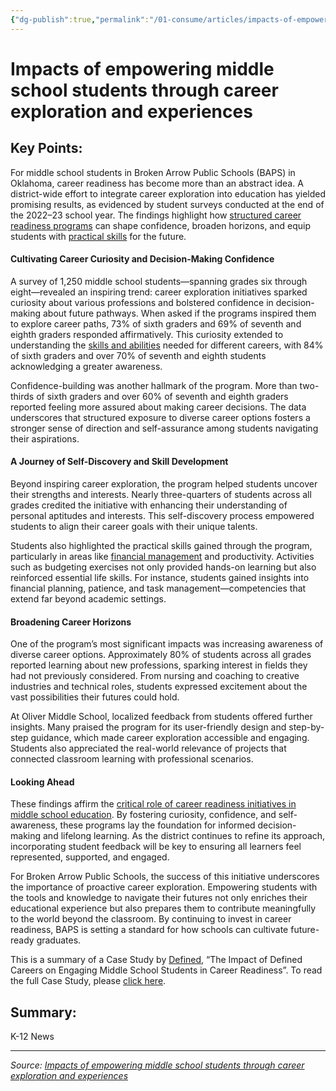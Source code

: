 ```yaml
---
{"dg-publish":true,"permalink":"/01-consume/articles/impacts-of-empowering-middle-school-students-through-career-exploration-and-experiences/","title":"Impacts of empowering middle school students through career exploration and experiences"}
---
```



# Impacts of empowering middle school students through career exploration and experiences

## Key Points:
For middle school students in Broken Arrow Public Schools (BAPS) in Oklahoma, career readiness has become more than an abstract idea. A district-wide effort to integrate career exploration into education has yielded promising results, as evidenced by student surveys conducted at the end of the 2022–23 school year. The findings highlight how [structured career readiness programs](https://definedlearning.com/defined-careers) can shape confidence, broaden horizons, and equip students with [practical skills](https://blog.definedlearning.com/the-importance-of-incorporating-transversal-skills-into-teaching-and-learning) for the future.

#### **Cultivating Career Curiosity and Decision-Making Confidence**

A survey of 1,250 middle school students—spanning grades six through eight—revealed an inspiring trend: career exploration initiatives sparked curiosity about various professions and bolstered confidence in decision-making about future pathways. When asked if the programs inspired them to explore career paths, 73% of sixth graders and 69% of seventh and eighth graders responded affirmatively. This curiosity extended to understanding the [skills and abilities](https://blog.definedlearning.com/the-importance-of-incorporating-transversal-skills-into-teaching-and-learning) needed for different careers, with 84% of sixth graders and over 70% of seventh and eighth students acknowledging a greater awareness.

Confidence-building was another hallmark of the program. More than two-thirds of sixth graders and over 60% of seventh and eighth graders reported feeling more assured about making career decisions. The data underscores that structured exposure to diverse career options fosters a stronger sense of direction and self-assurance among students navigating their aspirations.

#### **A Journey of Self-Discovery and Skill Development**

Beyond inspiring career exploration, the program helped students uncover their strengths and interests. Nearly three-quarters of students across all grades credited the initiative with enhancing their understanding of personal aptitudes and interests. This self-discovery process empowered students to align their career goals with their unique talents.

Students also highlighted the practical skills gained through the program, particularly in areas like [financial management](https://blog.definedlearning.com/financial-literacy-is-literacy) and productivity. Activities such as budgeting exercises not only provided hands-on learning but also reinforced essential life skills. For instance, students gained insights into financial planning, patience, and task management—competencies that extend far beyond academic settings.

#### **Broadening Career Horizons**

One of the program’s most significant impacts was increasing awareness of diverse career options. Approximately 80% of students across all grades reported learning about new professions, sparking interest in fields they had not previously considered. From nursing and coaching to creative industries and technical roles, students expressed excitement about the vast possibilities their futures could hold.

At Oliver Middle School, localized feedback from students offered further insights. Many praised the program for its user-friendly design and step-by-step guidance, which made career exploration accessible and engaging. Students also appreciated the real-world relevance of projects that connected classroom learning with professional scenarios.

#### **Looking Ahead**

These findings affirm the [critical role of career readiness initiatives in middle school education](https://blog.definedlearning.com/the-benefits-of-college-and-career-readiness-for-middle-school-students). By fostering curiosity, confidence, and self-awareness, these programs lay the foundation for informed decision-making and lifelong learning. As the district continues to refine its approach, incorporating student feedback will be key to ensuring all learners feel represented, supported, and engaged.

For Broken Arrow Public Schools, the success of this initiative underscores the importance of proactive career exploration. Empowering students with the tools and knowledge to navigate their futures not only enriches their educational experience but also prepares them to contribute meaningfully to the world beyond the classroom. By continuing to invest in career readiness, BAPS is setting a standard for how schools can cultivate future-ready graduates.

This is a summary of a Case Study by [Defined](https://definedlearning.com/), “The Impact of Defined Careers on Engaging Middle School Students in Career Readiness”. To read the full Case Study, please [click here](https://learn.definedlearning.com/case-study-engaging-middle-school-students-in-career-readiness).

## Summary:
K-12 News

---

*Source: [Impacts of empowering middle school students through career exploration and experiences](https://www.k12dive.com/spons/impacts-of-empowering-middle-school-students-through-career-exploration-and/738418/?mc_cid=7790ef0bd5&mc_eid=b55dc92a1e)*
